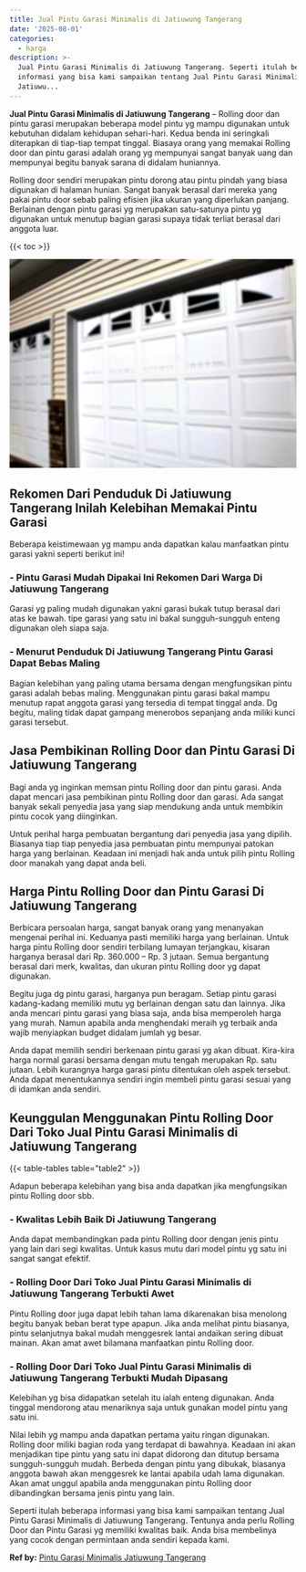 ```yaml
---
title: Jual Pintu Garasi Minimalis di Jatiuwung Tangerang
date: '2025-08-01'
categories:
  - harga
description: >-
  Jual Pintu Garasi Minimalis di Jatiuwung Tangerang. Seperti itulah beberapa
  informasi yang bisa kami sampaikan tentang Jual Pintu Garasi Minimalis di
  Jatiuwu...
---
```


**Jual Pintu Garasi Minimalis di Jatiuwung Tangerang** – Rolling door dan pintu garasi merupakan beberapa model pintu yg mampu digunakan untuk kebutuhan didalam kehidupan sehari-hari. Kedua benda ini seringkali diterapkan di tiap-tiap tempat tinggal. Biasaya orang yang memakai Rolling door dan pintu garasi adalah orang yg mempunyai sangat banyak uang dan mempunyai begitu banyak sarana di didalam huniannya.

Rolling door sendiri merupakan pintu dorong atau pintu pindah yang biasa digunakan di halaman hunian. Sangat banyak berasal dari mereka yang pakai pintu door sebab paling efisien jika ukuran yang diperlukan panjang. Berlainan dengan pintu garasi yg merupakan satu-satunya pintu yg digunakan untuk menutup bagian garasi supaya tidak terliat berasal dari anggota luar.

{{< toc >}}

![Jual Pintu Garasi Minimalis di Jatiuwung Tangerang](/images/pintu-garasi-42.png)

## Rekomen Dari Penduduk Di Jatiuwung Tangerang Inilah Kelebihan Memakai Pintu Garasi

Beberapa keistimewaan yg mampu anda dapatkan kalau manfaatkan pintu garasi yakni seperti berikut ini!

### \- Pintu Garasi Mudah Dipakai Ini Rekomen Dari Warga Di Jatiuwung Tangerang

Garasi yg paling mudah digunakan yakni garasi bukak tutup berasal dari atas ke bawah. tipe garasi yang satu ini bakal sungguh-sungguh enteng digunakan oleh siapa saja.

### \- Menurut Penduduk Di Jatiuwung Tangerang Pintu Garasi Dapat Bebas Maling

Bagian kelebihan yang paling utama bersama dengan mengfungsikan pintu garasi adalah bebas maling. Menggunakan pintu garasi bakal mampu menutup rapat anggota garasi yang tersedia di tempat tinggal anda. Dg begitu, maling tidak dapat gampang menerobos sepanjang anda miliki kunci garasi tersebut.

## Jasa Pembikinan Rolling Door dan Pintu Garasi Di Jatiuwung Tangerang

Bagi anda yg inginkan memsan pintu Rolling door dan pintu garasi. Anda dapat mencari jasa pembikinan pintu Rolling door dan garasi. Ada sangat banyak sekali penyedia jasa yang siap mendukung anda untuk membikin pintu cocok yang diinginkan.

Untuk perihal harga pembuatan bergantung dari penyedia jasa yang dipilih. Biasanya tiap tiap penyedia jasa pembuatan pintu mempunyai patokan harga yang berlainan. Keadaan ini menjadi hak anda untuk pilih pintu Rolling door manakah yang dapat anda beli.

## Harga Pintu Rolling Door dan Pintu Garasi Di Jatiuwung Tangerang

Berbicara persoalan harga, sangat banyak orang yang menanyakan mengenai perihal ini. Keduanya pasti memiliki harga yang berlainan. Untuk harga pintu Rolling door sendiri terbilang lumayan terjangkau, kisaran harganya berasal dari Rp. 360.000 – Rp. 3 jutaan. Semua bergantung berasal dari merk, kwalitas, dan ukuran pintu Rolling door yg dapat digunakan.

Begitu juga dg pintu garasi, harganya pun beragam. Setiap pintu garasi kadang-kadang memiliki mutu yg berlainan dengan satu dan lainnya. Jika anda mencari pintu garasi yang biasa saja, anda bisa memperoleh harga yang murah. Namun apabila anda menghendaki meraih yg terbaik anda wajib menyiapkan budget didalam jumlah yg besar.

Anda dapat memilih sendiri berkenaan pintu garasi yg akan dibuat. Kira-kira harga normal garasi bersama dengan mutu tengah merupakan Rp. satu jutaan. Lebih kurangnya harga garasi pintu ditentukan oleh aspek tersebut. Anda dapat menentukannya sendiri ingin membeli pintu garasi sesuai yang di idamkan anda sendiri.

## Keunggulan Menggunakan Pintu Rolling Door Dari Toko Jual Pintu Garasi Minimalis di Jatiuwung Tangerang

{{< table-tables table="table2" >}}

Adapun beberapa kelebihan yang bisa anda dapatkan jika mengfungsikan pintu Rolling door sbb.

### \- Kwalitas Lebih Baik Di Jatiuwung Tangerang

Anda dapat membandingkan pada pintu Rolling door dengan jenis pintu yang lain dari segi kwalitas. Untuk kasus mutu dari model pintu yg satu ini sangat sangat efektif.

### \- Rolling Door Dari Toko Jual Pintu Garasi Minimalis di Jatiuwung Tangerang Terbukti Awet

Pintu Rolling door juga dapat lebih tahan lama dikarenakan bisa menolong begitu banyak beban berat type apapun. Jika anda melihat pintu biasanya, pintu selanjutnya bakal mudah menggesrek lantai andaikan sering dibuat mainan. Akan amat awet bilamana manfaatkan pintu Rolling door.

### \- Rolling Door Dari Toko Jual Pintu Garasi Minimalis di Jatiuwung Tangerang Terbukti Mudah Dipasang

Kelebihan yg bisa didapatkan setelah itu ialah enteng digunakan. Anda tinggal mendorong atau menariknya saja untuk gunakan model pintu yang satu ini.

Nilai lebih yg mampu anda dapatkan pertama yaitu ringan digunakan. Rolling door miliki bagian roda yang terdapat di bawahnya. Keadaan ini akan menjadikan tipe pintu yang satu ini dapat didorong dan ditutup bersama sungguh-sungguh mudah. Berbeda dengan pintu yang dibukak, biasanya anggota bawah akan menggesrek ke lantai apabila udah lama digunakan. Akan amat unggul apabila anda menggunakan pintu Rolling door dibandingkan bersama jenis pintu yang lain.

Seperti itulah beberapa informasi yang bisa kami sampaikan tentang Jual Pintu Garasi Minimalis di Jatiuwung Tangerang. Tentunya anda perlu Rolling Door dan Pintu Garasi yg memiliki kwalitas baik. Anda bisa membelinya yang cocok dengan permintaan anda sendiri kepada kami.

**Ref by:** [Pintu Garasi Minimalis Jatiuwung Tangerang](https://id.wikipedia.org/wiki/Pintu)
